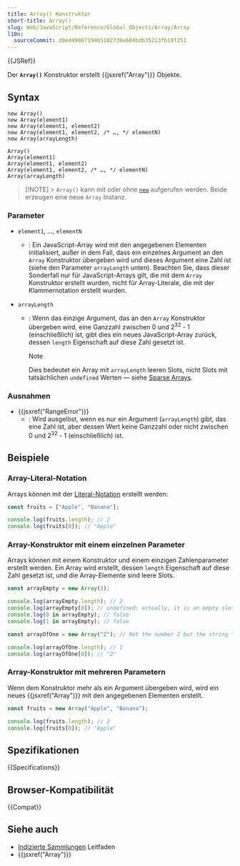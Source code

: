 ```yaml
---
title: Array() Konstruktor
short-title: Array()
slug: Web/JavaScript/Reference/Global_Objects/Array/Array
l10n:
  sourceCommit: d0ed4906719465102739e604bdb35213fb19f251
---
```


{{JSRef}}

Der **`Array()`** Konstruktor erstellt {{jsxref("Array")}} Objekte.

## Syntax

```js-nolint
new Array()
new Array(element1)
new Array(element1, element2)
new Array(element1, element2, /* …, */ elementN)
new Array(arrayLength)

Array()
Array(element1)
Array(element1, element2)
Array(element1, element2, /* …, */ elementN)
Array(arrayLength)
```

> [!NOTE] > `Array()` kann mit oder ohne [`new`](/de/docs/Web/JavaScript/Reference/Operators/new) aufgerufen werden. Beide erzeugen eine neue `Array` Instanz.

### Parameter

- `element1`, …, `elementN`
  - : Ein JavaScript-Array wird mit den angegebenen Elementen initialisiert, außer in dem Fall, dass
    ein einzelnes Argument an den `Array` Konstruktor übergeben wird und dieses Argument
    eine Zahl ist (siehe den Parameter `arrayLength` unten). Beachten Sie, dass dieser Sonderfall nur
    für JavaScript-Arrays gilt, die mit dem `Array` Konstruktor erstellt wurden, nicht für
    Array-Literale, die mit der Klammernotation erstellt wurden.
- `arrayLength`

  - : Wenn das einzige Argument, das an den `Array` Konstruktor übergeben wird, eine Ganzzahl
    zwischen 0 und 2<sup>32</sup> - 1 (einschließlich) ist, gibt dies ein neues JavaScript-Array zurück, dessen
    `length` Eigenschaft auf diese Zahl gesetzt ist.

    > [!NOTE]
    > Dies bedeutet ein Array mit `arrayLength` leeren Slots, nicht Slots mit tatsächlichen `undefined` Werten — siehe [Sparse Arrays](/de/docs/Web/JavaScript/Guide/Indexed_collections#sparse_arrays).

### Ausnahmen

- {{jsxref("RangeError")}}
  - : Wird ausgelöst, wenn es nur ein Argument (`arrayLength`) gibt, das eine Zahl ist, aber dessen Wert keine Ganzzahl oder nicht zwischen 0 und 2<sup>32</sup> - 1 (einschließlich) ist.

## Beispiele

### Array-Literal-Notation

Arrays können mit der [Literal-Notation](/de/docs/Web/JavaScript/Guide/Grammar_and_types#array_literals)
erstellt werden:

```js
const fruits = ["Apple", "Banana"];

console.log(fruits.length); // 2
console.log(fruits[0]); // "Apple"
```

### Array-Konstruktor mit einem einzelnen Parameter

Arrays können mit einem Konstruktor und einem einzigen Zahlenparameter erstellt werden. Ein Array wird erstellt, dessen `length` Eigenschaft auf diese Zahl gesetzt ist, und die Array-Elemente sind leere
Slots.

```js
const arrayEmpty = new Array(2);

console.log(arrayEmpty.length); // 2
console.log(arrayEmpty[0]); // undefined; actually, it is an empty slot
console.log(0 in arrayEmpty); // false
console.log(1 in arrayEmpty); // false
```

```js
const arrayOfOne = new Array("2"); // Not the number 2 but the string "2"

console.log(arrayOfOne.length); // 1
console.log(arrayOfOne[0]); // "2"
```

### Array-Konstruktor mit mehreren Parametern

Wenn dem Konstruktor mehr als ein Argument übergeben wird, wird ein neues {{jsxref("Array")}} mit
den angegebenen Elementen erstellt.

```js
const fruits = new Array("Apple", "Banana");

console.log(fruits.length); // 2
console.log(fruits[0]); // "Apple"
```

## Spezifikationen

{{Specifications}}

## Browser-Kompatibilität

{{Compat}}

## Siehe auch

- [Indizierte Sammlungen](/de/docs/Web/JavaScript/Guide/Indexed_collections) Leitfaden
- {{jsxref("Array")}}
